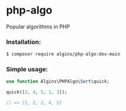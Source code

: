 # php-algo
Popular algorithms in PHP

### Installation:
```sh
$ composer require algins/php-algo:dev-main
```

### Simple usage:
```php
use function Algins\PHPAlgo\Sort\quick;

quick([2, 4, 5, 1, 3]);

// => [1, 2, 3, 4, 5]
```
